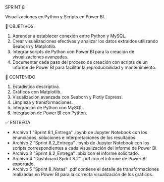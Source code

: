 SPRINT 8

Visualizaciones en Python y Scripts en Power BI.

🎯 OBJETIVOS

1. Aprender a establecer conexión entre Python y MySQL.
2. Crear visualizaciones efectivas y analizar los datos extraidos utilizando Seaborn y Matplotlib.
3. Integrar scripts de Python con Power BI para la creación de visualizaciones avanzadas.
4. Documentar cada paso del proceso de creación con scripts de un informe de Power BI para facilitar la reproducibilidad y mantenimiento.

📖 CONTENIDO

1. Estadistica descriptiva.
2. Gràficos con Matplotlib.
3. Visualización avanzada con Seaborn y Plotly Express.
4. Limpieza y transformaciones.
5. Integración de Python con MySQL.
6. Integración de Power BI con Python.


✅ ENTREGA

- Archivo 1 "Sprint 8.1_Entrega" .ipynb de Jupyter Notebook con los enunciados, soluciones e interpretaciones de los resultados.
- Archivo 2 "Sprint 8.2_Entrega" .ipynb de Jupyter Notebook con los scripts correspondientes a cada visualización del informe de Power BI.
- Archivo 3 "Sprint 8.2_Entrega" .pbix con el informe solicitado.
- Archivo 4 "Dashboard Sprint 8.2" .pdf con el informe de Power BI exportado.
- Archivo 5 "Sprint 8_Notas" .pdf contiene el detalle de transformaciones realizadas en Power BI para la correcta visualización de los gráficos.

